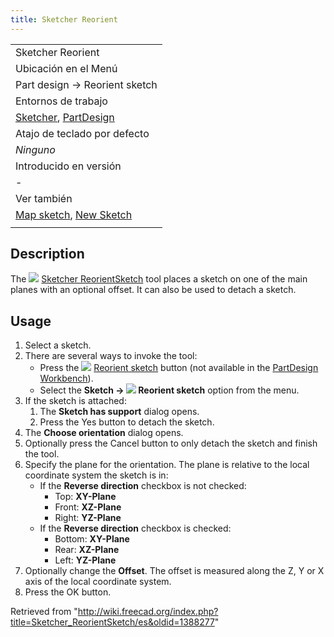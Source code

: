 ```yaml
---
title: Sketcher Reorient
---
```

|  |
| --- |
| Sketcher Reorient |
| Ubicación en el Menú |
| Part design → Reorient sketch |
| Entornos de trabajo |
| [Sketcher](/Sketcher_Workbench/es "Sketcher Workbench/es"), [PartDesign](/PartDesign_Workbench/es "PartDesign Workbench/es") |
| Atajo de teclado por defecto |
| *Ninguno* |
| Introducido en versión |
| - |
| Ver también |
| [Map sketch](/Sketcher_MapSketch/es "Sketcher MapSketch/es"), [New Sketch](/Sketcher_NewSketch/es "Sketcher NewSketch/es") |
|  |

## Description

The ![](/images/Sketcher_ReorientSketch.svg) [Sketcher ReorientSketch](/Sketcher_ReorientSketch "Sketcher ReorientSketch") tool places a sketch on one of the main planes with an optional offset. It can also be used to detach a sketch.

## Usage

1. Select a sketch.
2. There are several ways to invoke the tool:
   * Press the ![](/images/Sketcher_ReorientSketch.svg) [Reorient sketch](/Sketcher_ReorientSketch "Sketcher ReorientSketch") button (not available in the [PartDesign Workbench](/PartDesign_Workbench "PartDesign Workbench")).
   * Select the **Sketch → ![](/images/Sketcher_ReorientSketch.svg) Reorient sketch** option from the menu.
3. If the sketch is attached:
   1. The **Sketch has support** dialog opens.
   2. Press the Yes button to detach the sketch.
4. The **Choose orientation** dialog opens.
5. Optionally press the Cancel button to only detach the sketch and finish the tool.
6. Specify the plane for the orientation. The plane is relative to the local coordinate system the sketch is in:
   * If the **Reverse direction** checkbox is not checked:
     + Top: **XY-Plane**
     + Front: **XZ-Plane**
     + Right: **YZ-Plane**
   * If the **Reverse direction** checkbox is checked:
     + Bottom: **XY-Plane**
     + Rear: **XZ-Plane**
     + Left: **YZ-Plane**
7. Optionally change the **Offset**. The offset is measured along the Z, Y or X axis of the local coordinate system.
8. Press the OK button.

Retrieved from "<http://wiki.freecad.org/index.php?title=Sketcher_ReorientSketch/es&oldid=1388277>"